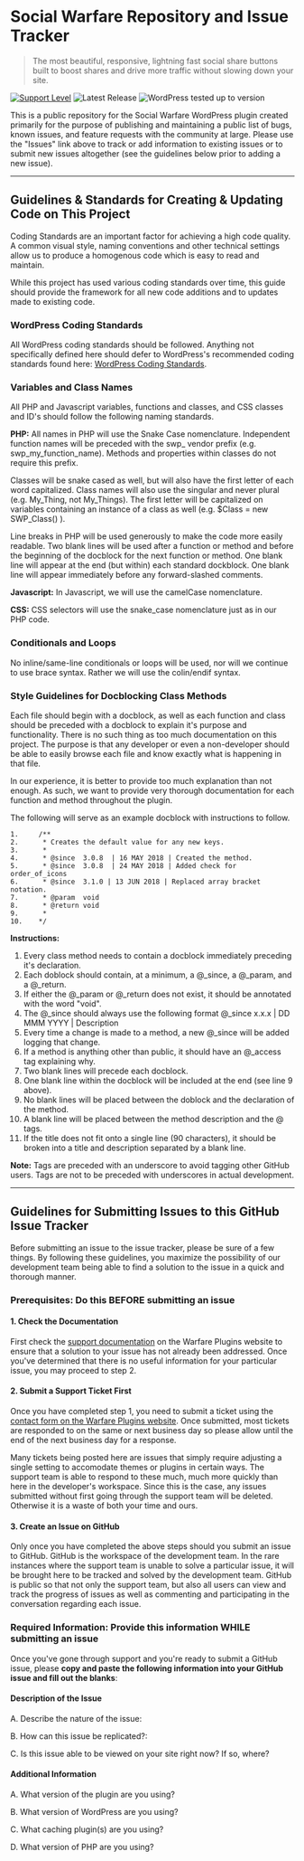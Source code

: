 # Social Warfare Repository and Issue Tracker

> The most beautiful, responsive, lightning fast social share buttons built to boost shares and drive more traffic without slowing down your site.

[![Support Level](https://img.shields.io/badge/support-active-green.svg)](#support-level) ![Latest Release](https://img.shields.io/github/v/release/warfare-plugins/social-warfare) ![WordPress tested up to version](https://img.shields.io/badge/WordPress-v6.5%20tested-success.svg)

This is a public repository for the Social Warfare WordPress plugin created primarily for the purpose of publishing and maintaining a public list of bugs, known issues, and feature requests with the community at large. Please use the "Issues" link above to track or add information to existing issues or to submit new issues altogether (see the guidelines below prior to adding a new issue).

***

## Guidelines & Standards for Creating & Updating Code on This Project

Coding Standards are an important factor for achieving a high code quality. A common visual style, naming conventions and other technical settings allow us to produce a homogenous code which is easy to read and maintain.

While this project has used various coding standards over time, this guide should provide the framework for all new code additions and to updates made to existing code.

### WordPress Coding Standards
All WordPress coding standards should be followed. Anything not specifically defined here should defer to WordPress's recommended coding standards found here: [WordPress Coding Standards](https://codex.wordpress.org/WordPress_Coding_Standards).

### Variables and Class Names
All PHP and Javascript variables, functions and classes, and CSS classes and ID's should follow the following naming standards. 

**PHP:** All names in PHP will use the Snake Case nomenclature. Independent function names will be preceded with the swp_ vendor prefix (e.g. swp_my_function_name). Methods and properties within classes do not require this prefix. 

Classes will be snake cased as well, but will also have the first letter of each word capitalized. Class names will also use the singular and never plural (e.g. My_Thing, not My_Things). The first letter will be capitalized on variables containing an instance of a class as well (e.g. $Class = new SWP_Class() ).

Line breaks in PHP will be used generously to make the code more easily readable. Two blank lines will be used after a function or method and before the beginning of the docblock for the next function or method. One blank line will appear at the end (but within) each standard dockblock. One blank line will appear immediately before any forward-slashed comments.

**Javascript:** In Javascript, we will use the camelCase nomenclature. 

**CSS:** CSS selectors will use the snake_case nomenclature just as in our PHP code.

### Conditionals and Loops
No inline/same-line conditionals or loops will be used, nor will we continue to use brace syntax. Rather we will use the colin/endif syntax.

### Style Guidelines for Docblocking Class Methods
Each file should begin with a docblock, as well as each function and class should be preceded with a docblock to explain it's purpose and functionality. There is no such thing as too much documentation on this project. The purpose is that any developer or even a non-developer should be able to easily browse each file and know exactly what is happening in that file.

In our experience, it is better to provide too much explanation than not enough. As such, we want to provide very thorough documentation for each function and method throughout the plugin.

The following will serve as an example docblock with instructions to follow.

```
1.     /**
2.      * Creates the default value for any new keys.
3.      *
4.      * @since  3.0.8  | 16 MAY 2018 | Created the method.
5.      * @since  3.0.8  | 24 MAY 2018 | Added check for order_of_icons
6.      * @since  3.1.0 | 13 JUN 2018 | Replaced array bracket notation.
7.      * @param  void
8.      * @return void
9.      *
10.    */
```
**Instructions:**

1. Every class method needs to contain a docblock immediately preceding it's declaration.
2. Each doblock should contain, at a minimum, a @_since, a @_param, and a @_return.
3. If either the @_param or @_return does not exist, it should be annotated with the word "void".
4. The @_since should always use the following format @_since x.x.x | DD MMM YYYY | Description
5. Every time a change is made to a method, a new @_since will be added logging that change.
6. If a method is anything other than public, it should have an @_access tag explaining why.
7. Two blank lines will precede each docblock.
8. One blank line within the docblock will be included at the end (see line 9 above).
9. No blank lines will be placed between the doblock and the declaration of the method.
10. A blank line will be placed between the method description and the @ tags.
11. If the title does not fit onto a single line (90 characters), it should be broken into a title and description separated by a blank line.

**Note:** Tags are preceded with an underscore to avoid tagging other GitHub users. Tags are not to be preceded with underscores in actual development.

***

## Guidelines for Submitting Issues to this GitHub Issue Tracker
Before submitting an issue to the issue tracker, please be sure of a few things. By following these guidelines, you maximize the possibility of our development team being able to find a solution to the issue in a quick and thorough manner.

### Prerequisites: Do this BEFORE submitting an issue

#### 1. Check the Documentation
First check the [support documentation](https://warfareplugins.com/support/) on the Warfare Plugins website to ensure that a solution to your issue has not already been addressed. Once you've determined that there is no useful information for your particular issue, you may proceed to step 2.

#### 2. Submit a Support Ticket First
Once you have completed step 1, you need to submit a ticket using the [contact form on the Warfare Plugins website](https://warfareplugins.com/submit-ticket/). Once submitted, most tickets are responded to on the same or next business day so please allow until the end of the next business day for a response.

Many tickets being posted here are issues that simply require adjusting a single setting to accomodate themes or plugins in certain ways. The support team is able to respond to these much, much more quickly than here in the developer's workspace. Since this is the case, any issues submitted without first going through the support team will be deleted. Otherwise it is a waste of both your time and ours.

#### 3. Create an Issue on GitHub
Only once you have completed the above steps should you submit an issue to GitHub. GitHub is the workspace of the development team. In the rare instances where the support team is unable to solve a particular issue, it will be brought here to be tracked and solved by the development team. GitHub is public so that not only the support team, but also all users can view and track the progress of issues as well as commenting and participating in the conversation regarding each issue.

### Required Information: Provide this information WHILE submitting an issue
Once you've gone through support and you're ready to submit a GitHub issue, please **copy and paste the following information into your GitHub issue and fill out the blanks**:

#### Description of the Issue

A. Describe the nature of the issue:

B. How can this issue be replicated?:

C. Is this issue able to be viewed on your site right now? If so, where?

#### Additional Information

A. What version of the plugin are you using?

B. What version of WordPress are you using?

C. What caching plugin(s) are you using?

D. What version of PHP are you using?